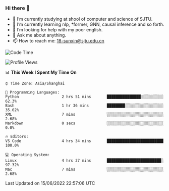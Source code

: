 ### Hi there 👋

<!--
**sunxin000/sunxin000** is a ✨ _special_ ✨ repository because its `README.md` (this file) appears on your GitHub profile.

Here are some ideas to get you started:

- 🔭 I’m currently working on ...
- 🌱 I’m currently learning ...
- 👯 I’m looking to collaborate on ...
- 🤔 I’m looking for help with ...
- 💬 Ask me about ...
- 📫 How to reach me: ...
- 😄 Pronouns: ...
- ⚡ Fun fact: ...
-->
- 🏫 I’m currently studying at shool of computer and science of SJTU.
- 🌱 I’m currently learning nlp, \*former, GNN, causal inference and so forth.
- 🤔 I’m looking for help with my poor english.
- 💬 Ask me about anything.
- 📫 How to reach me: 18-sunxin@sjtu.edu.cn
<!--START_SECTION:waka-->
![Code Time](http://img.shields.io/badge/Code%20Time-204%20hrs%2056%20mins-blue)

![Profile Views](http://img.shields.io/badge/Profile%20Views-0-blue)

📊 **This Week I Spent My Time On** 

```text
⌚︎ Time Zone: Asia/Shanghai

💬 Programming Languages: 
Python                   2 hrs 51 mins       ███████████████░░░░░░░░░░   62.3% 
Bash                     1 hr 36 mins        ████████░░░░░░░░░░░░░░░░░   35.02% 
XML                      7 mins              ░░░░░░░░░░░░░░░░░░░░░░░░░   2.68% 
Markdown                 0 secs              ░░░░░░░░░░░░░░░░░░░░░░░░░   0.0%

🔥 Editors: 
VS Code                  4 hrs 34 mins       █████████████████████████   100.0%

💻 Operating System: 
Linux                    4 hrs 27 mins       ████████████████████████░   97.32% 
Mac                      7 mins              ░░░░░░░░░░░░░░░░░░░░░░░░░   2.68%

```


 Last Updated on 15/06/2022 22:57:06 UTC
<!--END_SECTION:waka-->
